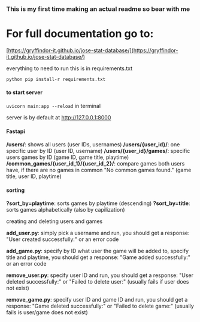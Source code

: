 ### This is my first time making an actual readme so bear with me

# For full documentation go to:
[https://gryffindor-it.github.io/jose-stat-database/](https://gryffindor-it.github.io/jose-stat-database/)

everything to need to run this is in requirements.txt

```python pip install-r requirements.txt```

#### to start server
```uvicorn main:app --reload``` in terminal

server is by default at http://127.0.0.1:8000


#### Fastapi

**/users/**: shows all users (user IDs, usernames)
**/users/{user_id}/**: one specific user by ID (user ID, username)
**/users/{user_id}/games/**: specific users games by ID (game ID, game title, playtime)
**/common_games/{user_id_1}/{user_id_2}/**: compare games both users have, if there are no games in common "No common games found." (game title, user ID, playtime)

#### sorting
**?sort_by=playtime**: sorts games by playtime (descending)
**?sort_by=title**: sorts games alphabetically (also by capilization)


creating and deleting users and games

**add_user.py**: simply pick a username and run, you should get a response: "User created successfully:" or an error code

**add_game.py**: specify by ID what user the game will be added to, specify title and playtime, you should get a response: "Game added successfully:" or an error code

**remove_user.py**: specify user ID and run, you should get a response: "User deleted successfully:" or "Failed to delete user:" (usually fails if user does not exist)

**remove_game.py**: specify user ID and game ID and run, you should get a response: "Game deleted successfully:" or "Failed to delete game:" (usually fails is user/game does not exist)

